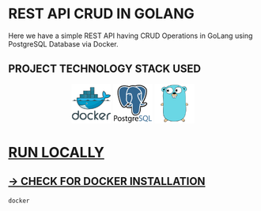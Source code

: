 # REST API CRUD IN GOLANG

Here we have a simple REST API having CRUD Operations in GoLang using PostgreSQL Database via Docker.

## PROJECT TECHNOLOGY STACK USED

<div align="center" justify="space-around">
  <img src="https://raw.githubusercontent.com/devicons/devicon/master/icons/docker/docker-original-wordmark.svg" alt="docker" width="80" height="80"/> <img src="https://raw.githubusercontent.com/devicons/devicon/master/icons/postgresql/postgresql-original-wordmark.svg" alt="postgresql" width="80" height="80"/> <a href="https://golang.org" target="_blank" rel="noreferrer"> <img src="https://raw.githubusercontent.com/devicons/devicon/master/icons/go/go-original.svg" alt="go" width="80" height="80"/>
</div>

# RUN LOCALLY

## -> CHECK FOR DOCKER INSTALLATION
```sh
docker
```
